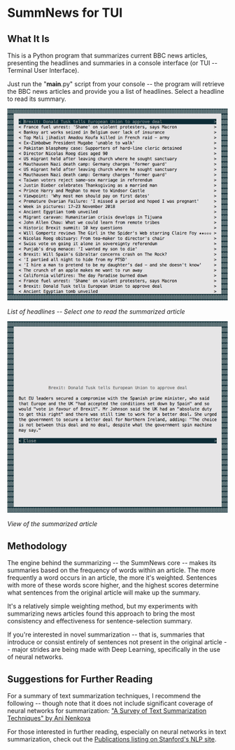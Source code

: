 # SummNews for TUI

## What It Is
This is a Python program that summarizes current BBC news articles, presenting the headlines and summaries in a console interface (or TUI -- Terminal User Interface).

Just run the "__main__.py" script from your console -- the program will retrieve the BBC news articles and provide you a list of headlines. Select a headline to read its summary.

![SummNews's TUI headline menu](/screenshots/SummNewsForTUI-Screenshot_01-Headline_Menu.png)

*List of headlines -- Select one to read the summarized article*

![SummNews's Summarize Article view](/screenshots/SummNewsForTUI-Screenshot_02-Summarized_Article.png)

*View of the summarized article*

## Methodology
The engine behind the summarizing -- the SummNews core -- makes its summaries based on the frequency of words within an article. The more frequently a word occurs in an article, the more it's weighted. Sentences with more of these words score higher, and the highest scores determine what sentences from the original article will make up the summary.

It's a relatively simple weighting method, but my experiments with summarizing news articles found this approach to bring the most consistency and effectiveness for sentence-selection summary.

If you're interested in novel summarization -- that is, summaries that introduce or consist entirely of sentences not present in the original article -- major strides are being made with Deep Learning, specifically in the use of neural networks.

## Suggestions for Further Reading
For a summary of text summarization techniques, I recommend the following -- though note that it does not include significant coverage of neural networks for summarization: ["A Survey of Text Summarization Techniques" by Ani Nenkova](https://www.cs.bgu.ac.il/~elhadad/nlp16/nenkova-mckeown.pdf)

For those interested in further reading, especially on neural networks in text summarization, check out the [Publications listing on Stanford's NLP site](https://nlp.stanford.edu/pubs/).
